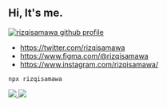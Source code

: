 ##   Hi, It's me.

[![rizqisamawa github profile](https://img.shields.io/github/followers/rizqisamawa?label=Follow&style=social)](https://github.com/rizqisamawa)

-  https://twitter.com/rizqisamawa
-  https://www.figma.com/@rizqisamawa
-  https://www.instagram.com/rizqisamawa/

`npx rizqisamawa`

<a href="https://github.com/anuraghazra/github-readme-stats"> 
  <img src="https://github-readme-stats.vercel.app/api?username=rizqisamawa&show_icons=true&theme=dark&line_height=40&hide=issues"/>
  <img src="https://github-readme-stats.vercel.app/api/top-langs/?username=rizqisamawa&hide=issues&langs_count=4&theme=dark"/>
</a>

<!-- <h3 align="left">
  <a href="https://saweria.co/rhynz" target="blank">Support Me!</a>
</h3> -->





